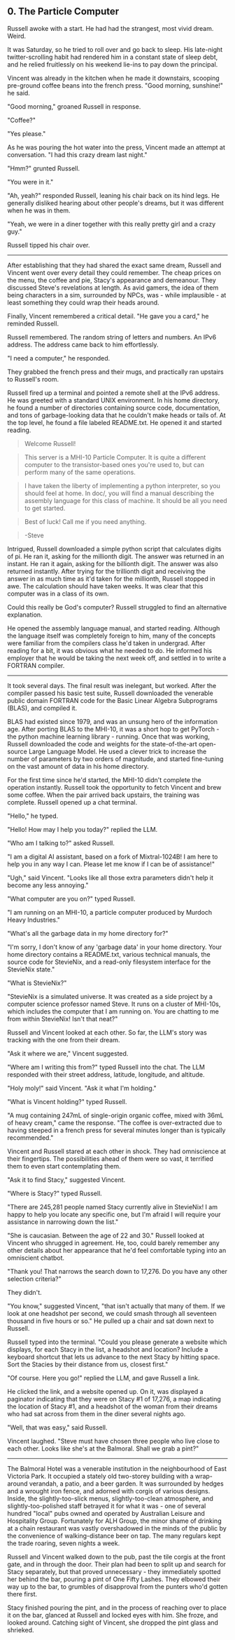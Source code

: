 ## 0. The Particle Computer

Russell awoke with a start. He had had the strangest, most vivid dream. Weird.

It was Saturday, so he tried to roll over and go back to sleep. His late-night twitter-scrolling habit had rendered him in a constant state of sleep debt, and he relied fruitlessly on his weekend lie-ins to pay down the principal.

Vincent was already in the kitchen when he made it downstairs, scooping pre-ground coffee beans into the french press. "Good morning, sunshine!" he said.

"Good morning," groaned Russell in response.

"Coffee?"

"Yes please."

As he was pouring the hot water into the press, Vincent made an attempt at conversation. "I had this crazy dream last night."

"Hmm?" grunted Russell.

"You were in it."

"Ah, yeah?" responded Russell, leaning his chair back on its hind legs. He generally disliked hearing about other people's dreams, but it was different when he was in them.

"Yeah, we were in a diner together with this really pretty girl and a crazy guy."

Russell tipped his chair over.

---

After establishing that they had shared the exact same dream, Russell and Vincent went over every detail they could remember. The cheap prices on the menu, the coffee and pie, Stacy's appearance and demeanour. They discussed Steve's revelations at length. As avid gamers, the idea of them being characters in a sim, surrounded by NPCs, was - while implausible - at least something they could wrap their heads around.

Finally, Vincent remembered a critical detail. "He gave you a card," he reminded Russell.

Russell remembered. The random string of letters and numbers. An IPv6 address. The address came back to him effortlessly.

"I need a computer," he responded.

They grabbed the french press and their mugs, and practically ran upstairs to Russell's room.

Russell fired up a terminal and pointed a remote shell at the IPv6 address. He was greeted with a standard UNIX environment. In his home directory, he found a number of directories containing source code, documentation, and tons of garbage-looking data that he couldn't make heads or tails of. At the top level, he found a file labeled README.txt. He opened it and started reading.

> Welcome Russell!

> This server is a MHI-10 Particle Computer. It is quite a different computer to the transistor-based ones you're used to, but can perform many of the same operations.

> I have taken the liberty of implementing a python interpreter, so you should feel at home. In doc/, you will find a manual describing the assembly language for this class of machine. It should be all you need to get started.

> Best of luck! Call me if you need anything.

> -Steve

Intrigued, Russell downloaded a simple python script that calculates digits of pi. He ran it, asking for the millionth digit. The answer was returned in an instant. He ran it again, asking for the billionth digit. The answer was also returned instantly. After trying for the trillionth digit and receiving the answer in as much time as it'd taken for the millionth, Russell stopped in awe. The calculation should have taken weeks. It was clear that this computer was in a class of its own.

Could this really be God's computer? Russell struggled to find an alternative explanation.

He opened the assembly language manual, and started reading. Although the language itself was completely foreign to him, many of the concepts were familiar from the compilers class he'd taken in undergrad. After reading for a bit, it was obvious what he needed to do. He informed his employer that he would be taking the next week off, and settled in to write a FORTRAN compiler.

---

It took several days. The final result was inelegant, but worked. After the compiler passed his basic test suite, Russell downloaded the venerable public domain FORTRAN code for the Basic Linear Algebra Subprograms (BLAS), and compiled it.

BLAS had existed since 1979, and was an unsung hero of the information age. After porting BLAS to the MHI-10, it was a short hop to get PyTorch - the python machine learning library - running. Once that was working, Russell downloaded the code and weights for the state-of-the-art open-source Large Language Model. He used a clever trick to increase the number of parameters by two orders of magnitude, and started fine-tuning on the vast amount of data in his home directory.

For the first time since he'd started, the MHI-10 didn't complete the operation instantly. Russell took the opportunity to fetch Vincent and brew some coffee. When the pair arrived back upstairs, the training was complete. Russell opened up a chat terminal.

"Hello," he typed.

"Hello! How may I help you today?" replied the LLM.

"Who am I talking to?" asked Russell.

"I am a digital AI assistant, based on a fork of Mixtral-1024B! I am here to help you in any way I can. Please let me know if I can be of assistance!"

"Ugh," said Vincent. "Looks like all those extra parameters didn't help it become any less annoying."

"What computer are you on?" typed Russell.

"I am running on an MHI-10, a particle computer produced by Murdoch Heavy Industries."

"What's all the garbage data in my home directory for?"

"I'm sorry, I don't know of any 'garbage data' in your home directory. Your home directory contains a README.txt, various technical manuals, the source code for StevieNix, and a read-only filesystem interface for the StevieNix state."

"What is StevieNix?"

"StevieNix is a simulated universe. It was created as a side project by a computer science professor named Steve. It runs on a cluster of MHI-10s, which includes the computer that I am running on. You are chatting to me from within StevieNix! Isn't that neat?"

Russell and Vincent looked at each other. So far, the LLM's story was tracking with the one from their dream.

"Ask it where we are," Vincent suggested.

"Where am I writing this from?" typed Russell into the chat. The LLM responded with their street address, latitude, longitude, and altitude.

"Holy moly!" said Vincent. "Ask it what I'm holding."

"What is Vincent holding?" typed Russell.

"A mug containing 247mL of single-origin organic coffee, mixed with 36mL of heavy cream," came the response. "The coffee is over-extracted due to having steeped in a french press for several minutes longer than is typically recommended."

Vincent and Russell stared at each other in shock. They had omniscience at their fingertips. The possibilities ahead of them were so vast, it terrified them to even start contemplating them.

"Ask it to find Stacy," suggested Vincent.

"Where is Stacy?" typed Russell.

"There are 245,281 people named Stacy currently alive in StevieNix! I am happy to help you locate any specific one, but I'm afraid I will require your assistance in narrowing down the list."

"She is caucasian. Between the age of 22 and 30." Russell looked at Vincent who shrugged in agreement. He, too, could barely remember any other details about her appearance that he'd feel comfortable typing into an omniscient chatbot.

"Thank you! That narrows the search down to 17,276. Do you have any other selection criteria?"

They didn't.

"You know," suggested Vincent, "that isn't actually that many of them. If we look at one headshot per second, we could smash through all seventeen thousand in five hours or so." He pulled up a chair and sat down next to Russell.

Russell typed into the terminal. "Could you please generate a website which displays, for each Stacy in the list, a headshot and location? Include a keyboard shortcut that lets us advance to the next Stacy by hitting space. Sort the Stacies by their distance from us, closest first."

"Of course. Here you go!" replied the LLM, and gave Russell a link.

He clicked the link, and a website opened up. On it, was displayed a paginator indicating that they were on Stacy #1 of 17,276, a map indicating the location of Stacy #1, and a headshot of the woman from their dreams who had sat across from them in the diner several nights ago.

"Well, that was easy," said Russell.

Vincent laughed. "Steve must have chosen three people who live close to each other. Looks like she's at the Balmoral. Shall we grab a pint?"

---

The Balmoral Hotel was a venerable institution in the neighbourhood of East Victoria Park. It occupied a stately old two-storey building with a wrap-around verandah, a patio, and a beer garden. It was surrounded by hedges and a wrought iron fence, and adorned with corgis of various designs. Inside, the slightly-too-slick menus, slightly-too-clean atmosphere, and slightly-too-polished staff betrayed it for what it was - one of several hundred "local" pubs owned and operated by Australian Leisure and Hospitality Group. Fortunately for ALH Group, the minor shame of drinking at a chain restaurant was vastly overshadowed in the minds of the public by the convenience of walking-distance beer on tap. The many regulars kept the trade roaring, seven nights a week.

Russell and Vincent walked down to the pub, past the tile corgis at the front gate, and in through the door. Their plan had been to split up and search for Stacy separately, but that proved unnecessary - they immediately spotted her behind the bar, pouring a pint of One Fifty Lashes. They elbowed their way up to the bar, to grumbles of disapproval from the punters who'd gotten there first.

Stacy finished pouring the pint, and in the process of reaching over to place it on the bar, glanced at Russell and locked eyes with him. She froze, and looked around. Catching sight of Vincent, she dropped the pint glass and shrieked.
